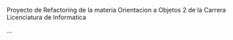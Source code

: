 Proyecto de Refactoring de la materia Orientacion a Objetos 2 de la Carrera Licenciatura de Informatica

...

